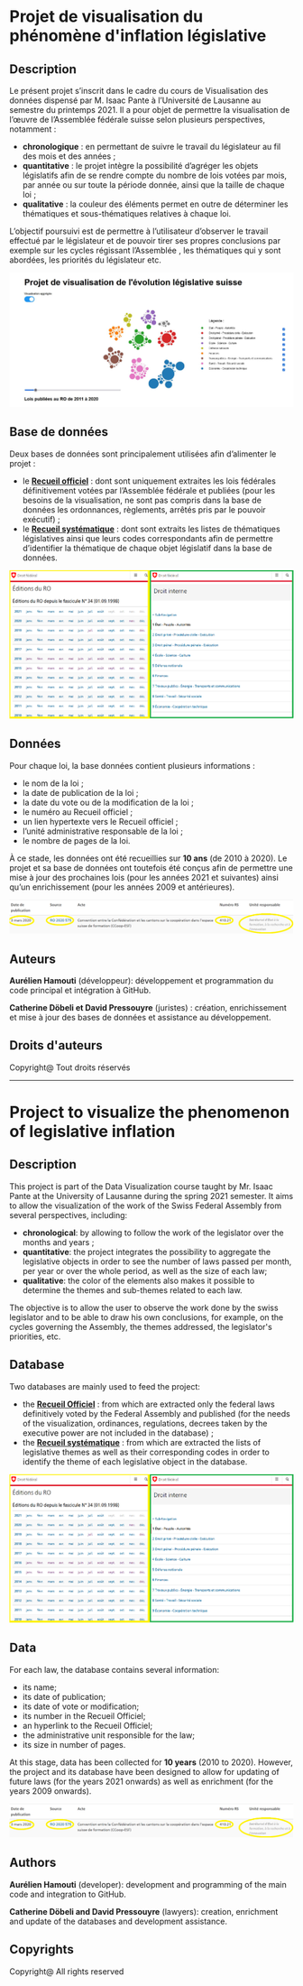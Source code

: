 # Projet de visualisation du phénomène d'inflation législative

## Description
Le présent projet s’inscrit dans le cadre du cours de Visualisation des données dispensé par M. Isaac Pante à l’Université de Lausanne au semestre du printemps 2021. Il a pour objet de permettre la visualisation de l’œuvre de l’Assemblée fédérale suisse selon plusieurs perspectives, notamment : 
-	**chronologique** : en permettant de suivre le travail du législateur au fil des mois et des années ; 
-	**quantitative** : le projet intègre la possibilité d’agréger les objets législatifs afin de se rendre compte du nombre de lois votées par mois, par année ou sur toute la période donnée, ainsi que la taille de chaque loi ; 
-	**qualitative** : la couleur des éléments permet en outre de déterminer les thématiques et sous-thématiques relatives à chaque loi.

L’objectif poursuivi est de permettre à l’utilisateur d’observer le travail effectué par le législateur et de pouvoir tirer ses propres conclusions par exemple sur les cycles régissant l’Assemblée , les thématiques qui y sont abordées, les priorités du législateur etc. 

![illustrations bases](/figures/Illustration_graphique_aggrégé.jpg)


## Base de données
Deux bases de données sont principalement utilisées afin d’alimenter le projet : 
-	le **[Recueil officiel](https://www.fedlex.admin.ch/fr/oc?news_period=last_day&news_pageNb=1&news_order=desc&news_itemsPerPage=10)** : dont sont uniquement extraites les lois fédérales définitivement votées par l’Assemblée fédérale et publiées (pour les besoins de la visualisation, ne sont pas compris dans la base de données les ordonnances, règlements, arrêtés pris par le pouvoir exécutif) ; 
-	le **[Recueil systématique](https://www.fedlex.admin.ch/fr/cc?news_period=last_day&news_pageNb=1&news_order=desc&news_itemsPerPage=10)** : dont sont extraits les listes de thématiques législatives ainsi que leurs codes correspondants afin de permettre d’identifier la thématique de chaque objet législatif dans la base de données.

![illustrations bases](/figures/IllustrationRORS.png)

## Données
Pour chaque loi, la base données contient plusieurs informations : 
-	le nom de la loi ;
-	la date de publication de la loi ;
-	la date du vote ou de la modification de la loi ;
-	le numéro au Recueil officiel ;
-	un lien hypertexte vers le Recueil officiel ;
-	l’unité administrative responsable de la loi ; 
-	le nombre de pages de la loi.

À ce stade, les données ont été recueillies sur **10 ans** (de 2010 à 2020). Le projet et sa base de données ont toutefois été conçus afin de permettre une mise à jour des prochaines lois (pour les années 2021 et suivantes) ainsi qu’un enrichissement (pour les années 2009 et antérieures).

![illustrations données](figures/IllustrationDonnees1.png)


## Auteurs
**Aurélien Hamouti** (développeur): développement et programmation du code principal et intégration à GitHub.

**Catherine Döbeli et David Pressouyre** (juristes) : création, enrichissement et mise à jour des bases de données et assistance au développement.

## Droits d'auteurs
Copyright@ Tout droits réservés


**************************************************************************************************

# Project to visualize the phenomenon of legislative inflation

## Description
This project is part of the Data Visualization course taught by Mr. Isaac Pante at the University of Lausanne during the spring 2021 semester. It aims to allow the visualization of the work of the Swiss Federal Assembly from several perspectives, including: 
- **chronological**: by allowing to follow the work of the legislator over the months and years ; 
- **quantitative**: the project integrates the possibility to aggregate the legislative objects in order to see the number of laws passed per month, per year or over the whole period, as well as the size of each law; 
- **qualitative**: the color of the elements also makes it possible to determine the themes and sub-themes related to each law.

The objective is to allow the user to observe the work done by the swiss legislator and to be able to draw his own conclusions, for example, on the cycles governing the Assembly, the themes addressed, the legislator's priorities, etc. 

## Database
Two databases are mainly used to feed the project: 
- the **[Recueil Officiel](https://www.fedlex.admin.ch/fr/oc?news_period=last_day&news_pageNb=1&news_order=desc&news_itemsPerPage=10)** : from which are extracted only the federal laws definitively voted by the Federal Assembly and published (for the needs of the visualization, ordinances, regulations, decrees taken by the executive power are not included in the database) ; 
- the **[Recueil systématique](https://www.fedlex.admin.ch/fr/cc?news_period=last_day&news_pageNb=1&news_order=desc&news_itemsPerPage=10)** : from which are extracted the lists of legislative themes as well as their corresponding codes in order to identify the theme of each legislative object in the database.

![illustrations bases](/figures/IllustrationRORS.png)

## Data
For each law, the database contains several information: 
- its name;
- its date of publication;
- its date of vote or modification;
- its number in the Recueil Officiel;
- an hyperlink to the Recueil Officiel;
- the administrative unit responsible for the law; 
- its size in number of pages.

At this stage, data has been collected for **10 years** (2010 to 2020). However, the project and its database have been designed to allow for updating of future laws (for the years 2021 onwards) as well as enrichment (for the years 2009 onwards).

![illustrations données](figures/IllustrationDonnees1.png)

## Authors
**Aurélien Hamouti** (developer): development and programming of the main code and integration to GitHub.

**Catherine Döbeli and David Pressouyre** (lawyers): creation, enrichment and update of the databases and development assistance.

## Copyrights
Copyright@ All rights reserved


